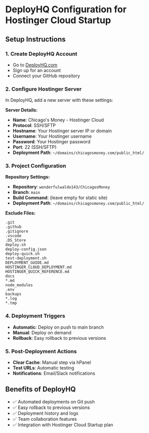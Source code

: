 # DeployHQ Configuration for Hostinger Cloud Startup

## Setup Instructions

### 1. Create DeployHQ Account
- Go to [DeployHQ.com](https://www.deployhq.com)
- Sign up for an account
- Connect your GitHub repository

### 2. Configure Hostinger Server
In DeployHQ, add a new server with these settings:

**Server Details:**
- **Name**: Chicago's Money - Hostinger Cloud
- **Protocol**: SSH/SFTP
- **Hostname**: Your Hostinger server IP or domain
- **Username**: Your Hostinger username
- **Password**: Your Hostinger password
- **Port**: 22 (SSH/SFTP)
- **Deployment Path**: `~/domains/chicagosmoney.com/public_html/`

### 3. Project Configuration
**Repository Settings:**
- **Repository**: `wonderfulwaldo143/ChicagosMoney`
- **Branch**: `main`
- **Build Command**: (leave empty for static site)
- **Deployment Path**: `~/domains/chicagosmoney.com/public_html/`

**Exclude Files:**
```
.git
.github
.gitignore
.vscode
.DS_Store
deploy.sh
deploy-config.json
deploy-quick.sh
test-deployment.sh
DEPLOYMENT_GUIDE.md
HOSTINGER_CLOUD_DEPLOYMENT.md
HOSTINGER_QUICK_REFERENCE.md
docs
*.md
node_modules
.env
backups
*.log
*.tmp
```

### 4. Deployment Triggers
- **Automatic**: Deploy on push to main branch
- **Manual**: Deploy on demand
- **Rollback**: Easy rollback to previous versions

### 5. Post-Deployment Actions
- **Clear Cache**: Manual step via hPanel
- **Test URLs**: Automatic testing
- **Notifications**: Email/Slack notifications

## Benefits of DeployHQ
- ✅ Automated deployments on Git push
- ✅ Easy rollback to previous versions
- ✅ Deployment history and logs
- ✅ Team collaboration features
- ✅ Integration with Hostinger Cloud Startup plan
